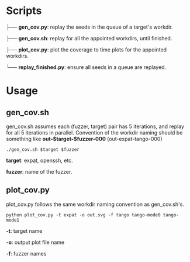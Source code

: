# Scripts
├── **gen_cov.py**: replay the seeds in the queue of a target's workdir.  

├── **gen_cov.sh**: replay for all the appointed workdirs, until finished. 

├── **plot_cov.py**: plot the coverage to time plots for the appointed workdirs.

└── **replay_finished.py**: ensure all seeds in a queue are replayed.

# Usage
## gen_cov.sh
gen_cov.sh assumes each (fuzzer, target) pair has 5 iterations, and replay for all 5 iterations in parallel. Convention of the workdir naming should be something like **out-\$target-\$fuzzer-000** (out-expat-tango-000)

```
./gen_cov.sh $target $fuzzer
```
**target**: expat, openssh, etc.

**fuzzer**: name of the fuzzer. 

## plot_cov.py
plot_cov.py follows the same workdir naming convention as gen_cov.sh's. 

```
python plot_cov.py -t expat -o out.svg -f tango tango-mode0 tango-mode1
```
**-t**: target name

**-o**: output plot file name

**-f**: fuzzer names
